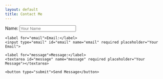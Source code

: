```yaml
---
layout: default
title: Contact Me
---
```


<div class="contact-form">
  <form action="https://formspree.io/f/{your-form-id}" method="POST">
    <label for="name">Name:</label>
    <input type="text" id="name" name="name" required placeholder="Your Name">

    <label for="email">Email:</label>
    <input type="email" id="email" name="email" required placeholder="Your Email">

    <label for="message">Message:</label>
    <textarea id="message" name="message" required placeholder="Your Message"></textarea>

    <button type="submit">Send Message</button>
  </form>
</div>
